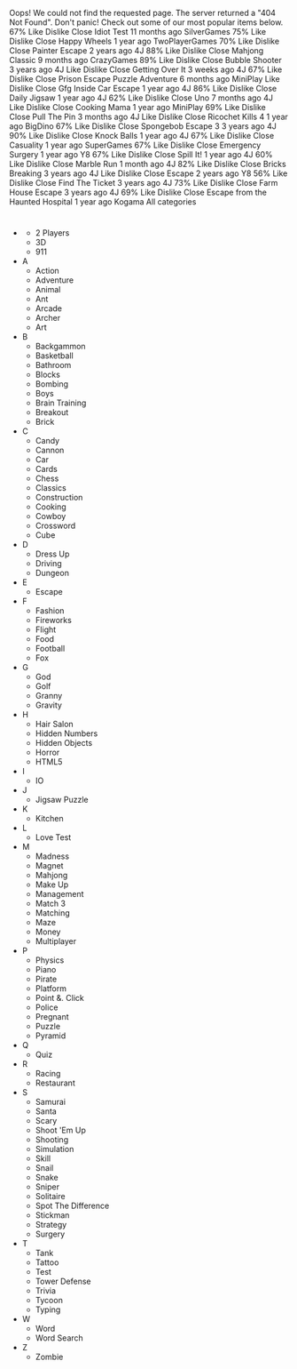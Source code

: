 Oops! We could not find the requested page. The server returned a "404 Not Found". Don't panic! Check out some of our most popular items below. 67% Like Dislike Close Idiot Test 11 months ago SilverGames 75% Like Dislike Close Happy Wheels 1 year ago TwoPlayerGames 70% Like Dislike Close Painter Escape 2 years ago 4J 88% Like Dislike Close Mahjong Classic 9 months ago CrazyGames 89% Like Dislike Close Bubble Shooter 3 years ago 4J Like Dislike Close Getting Over It 3 weeks ago 4J 67% Like Dislike Close Prison Escape Puzzle Adventure 6 months ago MiniPlay Like Dislike Close Gfg Inside Car Escape 1 year ago 4J 86% Like Dislike Close Daily Jigsaw 1 year ago 4J 62% Like Dislike Close Uno 7 months ago 4J Like Dislike Close Cooking Mama 1 year ago MiniPlay 69% Like Dislike Close Pull The Pin 3 months ago 4J Like Dislike Close Ricochet Kills 4 1 year ago BigDino 67% Like Dislike Close Spongebob Escape 3 3 years ago 4J 90% Like Dislike Close Knock Balls 1 year ago 4J 67% Like Dislike Close Casuality 1 year ago SuperGames 67% Like Dislike Close Emergency Surgery 1 year ago Y8 67% Like Dislike Close Spill It! 1 year ago 4J 60% Like Dislike Close Marble Run 1 month ago 4J 82% Like Dislike Close Bricks Breaking 3 years ago 4J Like Dislike Close Escape 2 years ago Y8 56% Like Dislike Close Find The Ticket 3 years ago 4J 73% Like Dislike Close Farm House Escape 3 years ago 4J 69% Like Dislike Close Escape from the Haunted Hospital 1 year ago Kogama All categories

*   #
    *   2 Players
    *   3D
    *   911
*   A
    *   Action
    *   Adventure
    *   Animal
    *   Ant
    *   Arcade
    *   Archer
    *   Art
*   B
    *   Backgammon
    *   Basketball
    *   Bathroom
    *   Blocks
    *   Bombing
    *   Boys
    *   Brain Training
    *   Breakout
    *   Brick
*   C
    *   Candy
    *   Cannon
    *   Car
    *   Cards
    *   Chess
    *   Classics
    *   Construction
    *   Cooking
    *   Cowboy
    *   Crossword
    *   Cube
*   D
    *   Dress Up
    *   Driving
    *   Dungeon
*   E
    *   Escape
*   F
    *   Fashion
    *   Fireworks
    *   Flight
    *   Food
    *   Football
    *   Fox
*   G
    *   God
    *   Golf
    *   Granny
    *   Gravity
*   H
    *   Hair Salon
    *   Hidden Numbers
    *   Hidden Objects
    *   Horror
    *   HTML5
*   I
    *   IO
*   J
    *   Jigsaw Puzzle
*   K
    *   Kitchen
*   L
    *   Love Test
*   M
    *   Madness
    *   Magnet
    *   Mahjong
    *   Make Up
    *   Management
    *   Match 3
    *   Matching
    *   Maze
    *   Money
    *   Multiplayer
*   P
    *   Physics
    *   Piano
    *   Pirate
    *   Platform
    *   Point &. Click
    *   Police
    *   Pregnant
    *   Puzzle
    *   Pyramid
*   Q
    *   Quiz
*   R
    *   Racing
    *   Restaurant
*   S
    *   Samurai
    *   Santa
    *   Scary
    *   Shoot 'Em Up
    *   Shooting
    *   Simulation
    *   Skill
    *   Snail
    *   Snake
    *   Sniper
    *   Solitaire
    *   Spot The Difference
    *   Stickman
    *   Strategy
    *   Surgery
*   T
    *   Tank
    *   Tattoo
    *   Test
    *   Tower Defense
    *   Trivia
    *   Tycoon
    *   Typing
*   W
    *   Word
    *   Word Search
*   Z
    *   Zombie